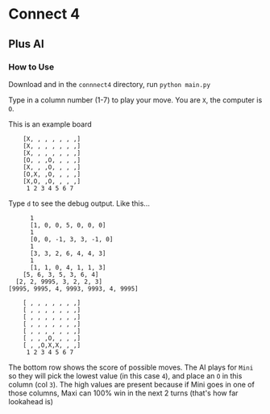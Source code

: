 # Connect 4 
## Plus AI

### How to Use

Download and in the `connnect4` directory, run `python main.py` 

Type in a column number (1-7) to play your move. You are `X`, the computer is `O`. 

This is an example board
```
	[X, , , , , , ,]
	[X, , , , , , ,]
	[X, , , , , , ,]
	[O, , ,O, , , ,]
	[X, , ,O, , , ,]
	[O,X, ,O, , , ,]
	[X,O, ,O, , , ,]
	 1 2 3 4 5 6 7
```
Type `d` to see the debug output. Like this...
```
      1
      [1, 0, 0, 5, 0, 0, 0]
      1
      [0, 0, -1, 3, 3, -1, 0]
      1
      [3, 3, 2, 6, 4, 4, 3]
      1
      [1, 1, 0, 4, 1, 1, 3]
    [5, 6, 3, 5, 3, 6, 4]
  [2, 2, 9995, 3, 2, 2, 3]
[9995, 9995, 4, 9993, 9993, 4, 9995]

	[ , , , , , , ,]
	[ , , , , , , ,]
	[ , , , , , , ,]
	[ , , , , , , ,]
	[ , , , , , , ,]
	[ , , ,O, , , ,]
	[ , ,O,X,X, , ,]
	 1 2 3 4 5 6 7
```
The bottom row shows the score of possible moves. The AI plays for `Mini` so they will pick the lowest value (in this case `4`), and place an `O` in this column (col `3`). The high values are present because if Mini goes in one of those columns, Maxi can 100% win in the next 2 turns (that's how far lookahead is)

